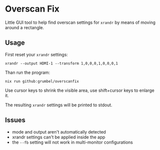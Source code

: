 Overscan Fix
============

Little GUI tool to help find overscan settings for `xrandr` by means
of moving around a rectangle.


Usage
-----

First reset your `xrandr` settings:

    xrandr --output HDMI-1 --transform 1,0,0,0,1,0,0,0,1

Than run the program:

    nix run github:grumbel/overscanfix

Use cursor keys to shrink the visible area, use shift+cursor keys to enlarge it.

The resulting `xrandr` settings will be printed to stdout.


Issues
------

* mode and output aren't automatically detected
* xrandr settings can't be applied inside the app
* the `--fb` setting will not work in multi-monitor configurations
